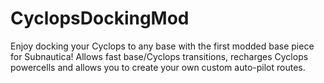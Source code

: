 # CyclopsDockingMod
Enjoy docking your Cyclops to any base with the first modded base piece for Subnautica! Allows fast base/Cyclops transitions, recharges Cyclops powercells and allows you to create your own custom auto-pilot routes.
